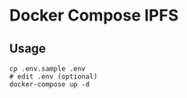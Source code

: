 # Docker Compose IPFS

## Usage

```
cp .env.sample .env
# edit .env (optional)
docker-compose up -d
```

